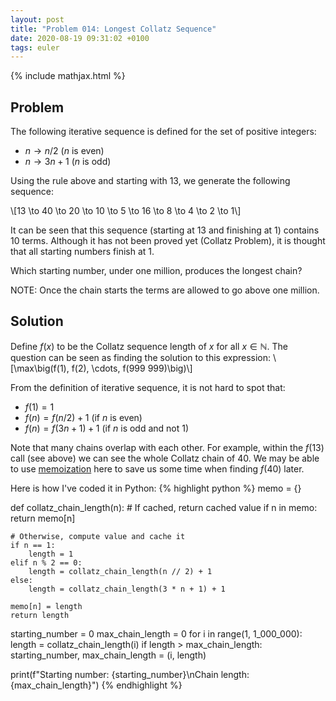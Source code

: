 ```yaml
---
layout: post
title: "Problem 014: Longest Collatz Sequence"
date: 2020-08-19 09:31:02 +0100
tags: euler
---
```

{% include mathjax.html %}
## Problem 
The following iterative sequence is defined for the set of positive integers:

* $n \to n/2$ ($n$ is even)
* $n \to 3n + 1$ ($n$ is odd)

Using the rule above and starting with 13, we generate the following sequence:

\\\[13 \to 40 \to 20 \to 10 \to 5 \to 16 \to 8 \to 4 \to 2 \to 1\\\]

It can be seen that this sequence (starting at 13 and finishing at 1) contains 10 terms. Although it has not been proved yet (Collatz Problem), it is thought that all starting numbers finish at 1.

Which starting number, under one million, produces the longest chain?

NOTE: Once the chain starts the terms are allowed to go above one million.

## Solution
Define $f(x)$ to be the Collatz sequence length of $x$ for all $x \in \mathbb{N}$. The question can be seen as finding the solution to this expression:
\\\[\max\big(f(1), f(2), \cdots, f(999 999)\big)\\\]

From the definition of iterative sequence, it is not hard to spot that:
* $f(1) = 1$
* $f(n) = f(n/2) + 1$ (if $n$ is even)
* $f(n) = f(3n + 1) + 1$ (if $n$ is odd and not 1) 

Note that many chains overlap with each other. For example, within the $f(13)$ call (see above) we can see the whole Collatz chain of 40. We may be able to use [memoization](https://en.wikipedia.org/wiki/Memoization) here to save us some time when finding $f(40)$ later.

Here is how I've coded it in Python:
{% highlight python %}
memo = {}


def collatz_chain_length(n):
    # If cached, return cached value
    if n in memo:
        return memo[n]

    # Otherwise, compute value and cache it
    if n == 1:
        length = 1
    elif n % 2 == 0:
        length = collatz_chain_length(n // 2) + 1
    else:
        length = collatz_chain_length(3 * n + 1) + 1

    memo[n] = length
    return length


starting_number = 0
max_chain_length = 0
for i in range(1, 1_000_000):
    length = collatz_chain_length(i)
    if length > max_chain_length:
        starting_number, max_chain_length = (i, length)

print(f"Starting number: {starting_number}\nChain length: {max_chain_length}")
{% endhighlight %}